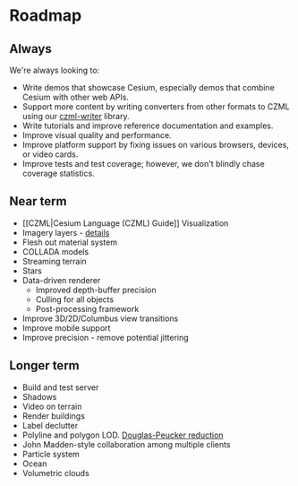 # Roadmap

## Always

We're always looking to:
* Write demos that showcase Cesium, especially demos that combine Cesium with other web APIs.
* Support more content by writing converters from other formats to CZML using our [czml-writer](https://github.com/AnalyticalGraphicsInc/czml-writer) library.
* Write tutorials and improve reference documentation and examples.
* Improve visual quality and performance.
* Improve platform support by fixing issues on various browsers, devices, or video cards.
* Improve tests and test coverage; however, we don't blindly chase coverage statistics.

## Near term
* [[CZML|Cesium Language (CZML) Guide]] Visualization
* Imagery layers - [details](ImageryLayersDetails)
* Flesh out material system
* COLLADA models
* Streaming terrain
* Stars
* Data-driven renderer
   * Improved depth-buffer precision
   * Culling for all objects
   * Post-processing framework
* Improve 3D/2D/Columbus view transitions
* Improve mobile support
* Improve precision - remove potential jittering

## Longer term
* Build and test server
* Shadows
* Video on terrain
* Render buildings
* Label declutter
* Polyline and polygon LOD.  [Douglas-Peucker reduction](http://www.bowdoin.edu/~ltoma/teaching/cs350/spring06/Lecture-Handouts/hershberger92speeding.pdf)
* John Madden-style collaboration among multiple clients
* Particle system
* Ocean
* Volumetric clouds